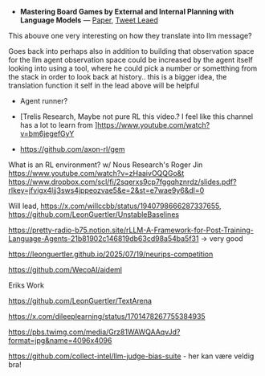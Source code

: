 - **Mastering Board Games by External and Internal Planning with Language Models**
  — [Paper](https://arxiv.org/pdf/2412.12119),
  [Tweet Leaed](https://x.com/ADarmouni/status/1874643013315518712)

This abouve one very interesting on how they translate into llm message?

Goes back into perhaps also in addition to building that observation space for the llm agent
observation space could be increased by the agent itself looking into using a tool, where he could pick
a number or sometthing from the stack in order to look back at history.. this is a bigger idea, the translation
function it self in the lead above will be helpful

- Agent runner?

- [Trelis Research, Maybe not pure RL this video.?
  I feel like this channel has a lot to learn from ]https://www.youtube.com/watch?v=bm6jegefGyY

- https://github.com/axon-rl/gem

What is an RL environment? w/ Nous Research's Roger Jin https://www.youtube.com/watch?v=zHaaivOQQGo&t
https://www.dropbox.com/scl/fi/2sqerxs9cp7fggqhznrdz/slides.pdf?rlkey=jfvigx4ljj3sws4jppeozvae5&e=2&st=e7wae9y6&dl=0

Will lead, https://x.com/willccbb/status/1940798666287337655, https://github.com/LeonGuertler/UnstableBaselines

https://pretty-radio-b75.notion.site/rLLM-A-Framework-for-Post-Training-Language-Agents-21b81902c146819db63cd98a54ba5f31 -> very good

https://leonguertler.github.io/2025/07/19/neurips-competition

https://github.com/WecoAI/aideml

Eriks Work

https://github.com/LeonGuertler/TextArena

https://x.com/dileeplearning/status/1701478267755384935

https://pbs.twimg.com/media/Grz81WAWQAAqvJd?format=jpg&name=4096x4096

https://github.com/collect-intel/llm-judge-bias-suite - her kan være veldig bra!
